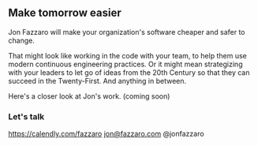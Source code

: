 ## Make tomorrow easier

Jon Fazzaro will make your organization's software cheaper and safer to change.

That might look like working in the code with your team, to help them use modern continuous engineering practices. Or it might mean strategizing with your leaders to let go of ideas from the 20th Century so that they can succeed in the Twenty-First. And anything in between.

Here's a closer look at Jon's work. (coming soon)

### Let's talk
https://calendly.com/fazzaro
jon@fazzaro.com
@jonfazzaro
